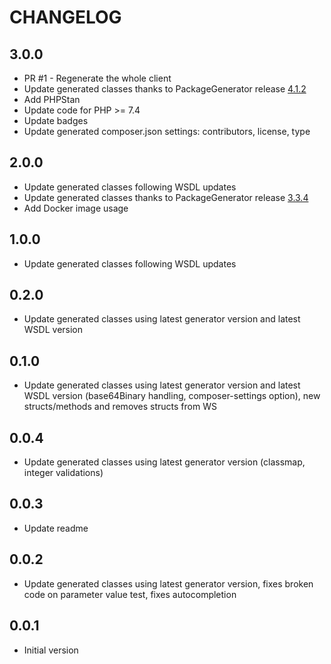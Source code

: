 # CHANGELOG

## 3.0.0
- PR #1 - Regenerate the whole client
- Update generated classes thanks to PackageGenerator release [4.1.2](https://github.com/WsdlToPhp/PackageGenerator/releases/tag/4.1.2)
- Add PHPStan
- Update code for PHP >= 7.4
- Update badges
- Update generated composer.json settings: contributors, license, type

## 2.0.0
- Update generated classes following WSDL updates
- Update generated classes thanks to PackageGenerator release [3.3.4](https://github.com/WsdlToPhp/PackageGenerator/releases/tag/3.3.4)
- Add Docker image usage

## 1.0.0
- Update generated classes following WSDL updates

## 0.2.0
- Update generated classes using latest generator version and latest WSDL version

## 0.1.0
- Update generated classes using latest generator version and latest WSDL version (base64Binary handling, composer-settings option), new structs/methods and removes structs from WS

## 0.0.4
- Update generated classes using latest generator version (classmap, integer validations)

## 0.0.3
- Update readme

## 0.0.2
- Update generated classes using latest generator version, fixes broken code on parameter value test, fixes autocompletion

## 0.0.1
- Initial version
